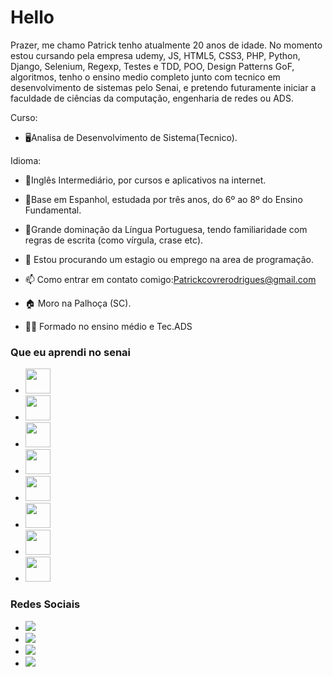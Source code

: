 # Hello 

Prazer, me chamo Patrick tenho atualmente 20 anos de idade.
No momento estou cursando pela empresa udemy, JS, HTML5, CSS3, PHP, Python, Django, Selenium, Regexp, Testes e TDD, POO, Design Patterns GoF, algoritmos,  tenho o ensino medio completo junto com tecnico em desenvolvimento de sistemas pelo Senai, e pretendo futuramente iniciar a faculdade de ciências da computação, engenharia de redes ou ADS.

Curso: 
- 🖥️Analisa de Desenvolvimento de Sistema(Tecnico).

Idioma:

- 📖Inglês Intermediário, por cursos e aplicativos na internet.

- 📖Base em Espanhol, estudada por três anos, do 6º ao 8º do Ensino Fundamental.

- 📖Grande dominação da Língua Portuguesa, tendo familiaridade com regras de escrita (como vírgula, crase etc).



- 🤔 Estou procurando um estagio ou emprego na area de programação.
- 📫 Como entrar em contato comigo:Patrickcovrerodrigues@gmail.com
- 🏠 Moro na Palhoça (SC).
- 👨‍🎓 Formado no ensino médio e Tec.ADS

### Que eu aprendi no senai
   
- <img src="https://cdn.jsdelivr.net/gh/devicons/devicon/icons/git/git-original.svg" width="40" height="40"/>  
- <img src="https://cdn.jsdelivr.net/gh/devicons/devicon/icons/androidstudio/androidstudio-original.svg" width="40" height="40"/>
- <img src="https://cdn.jsdelivr.net/gh/devicons/devicon/icons/linux/linux-original.svg" width="40" height="40"/>
- <img src="https://cdn.jsdelivr.net/gh/devicons/devicon/icons/postgresql/postgresql-original.svg" width="40" height="40"/>
- <img src="https://cdn.jsdelivr.net/gh/devicons/devicon/icons/html5/html5-original.svg" width="40" height="40"/>
- <img src="https://cdn.jsdelivr.net/gh/devicons/devicon/icons/css3/css3-original.svg" width="40" height="40"/>          
- <img src="https://cdn.jsdelivr.net/gh/devicons/devicon/icons/nodejs/nodejs-original-wordmark.svg" width="40" height="40"/>    
- <img src="https://cdn.jsdelivr.net/gh/devicons/devicon/icons/javascript/javascript-original.svg" width="40" height="40"/>
              

### Redes Sociais
  <ul>
    <li>
<a href="https://instagram.com/patrickcovrerodrigues" target="_blank"><img src="https://img.shields.io/badge/-Instagram-%23E4405F?style=for-the-badge&logo=instagram&logoColor=white" target="_blank"></a></li>
    <li>
<a href = "mailto:patrickcovrerodrigues@gmail.com"><img src="https://img.shields.io/badge/Gmail-D14836?style=for-the-badge&logo=gmail&logoColor=white" target="_blank"></a></li>
 <li><a href="https://www.twitch.tv/patrickcovre" target="_blank"><img src="https://img.shields.io/badge/Twitch-9146FF?style=for-the-badge&logo=twitch&logoColor=white" target="_blank"></a></li>
   <li><a href="https://www.linkedin.com/in/patrick-covre-908547255/" target="_blank"><img src="https://upload.wikimedia.org/wikipedia/commons/0/01/LinkedIn_Logo.svg"></a></li style width="50px">
  </ul>
